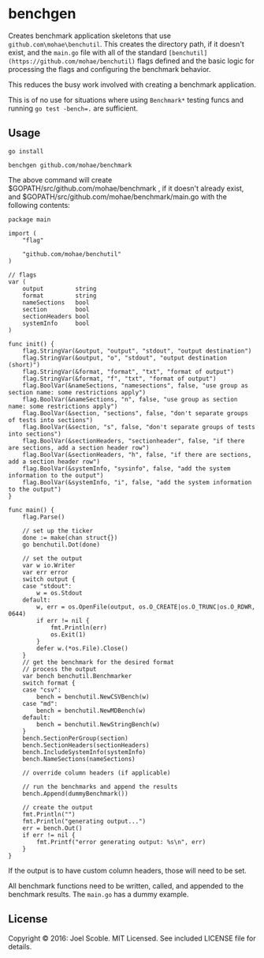 # benchgen
Creates benchmark application skeletons that use `github.com\mohae\benchutil`.  This creates the directory path, if it doesn't exist, and the `main.go` file with all of the standard `[benchutil](https://github.com/mohae/benchutil)` flags defined and the basic logic for processing the flags and configuring the benchmark behavior.

This reduces the busy work involved with creating a benchmark application.

This is of no use for situations where using `Benchmark*` testing funcs and running `go test -bench=.` are sufficient.

## Usage

    go install

	benchgen github.com/mohae/benchmark

The above command will create $GOPATH/src/github.com/mohae/benchmark , if it doesn't already exist, and $GOPATH/src/github.com/mohae/benchmark/main.go with the following contents:

```
package main

import (
	"flag"

	"github.com/mohae/benchutil"
)

// flags
var (
	output         string
	format         string
	nameSections   bool
	section        bool
	sectionHeaders bool
	systemInfo     bool
)

func init() {
	flag.StringVar(&output, "output", "stdout", "output destination")
	flag.StringVar(&output, "o", "stdout", "output destination (short)")
	flag.StringVar(&format, "format", "txt", "format of output")
	flag.StringVar(&format, "f", "txt", "format of output")
	flag.BoolVar(&nameSections, "namesections", false, "use group as section name: some restrictions apply")
	flag.BoolVar(&nameSections, "n", false, "use group as section name: some restrictions apply")
	flag.BoolVar(&section, "sections", false, "don't separate groups of tests into sections")
	flag.BoolVar(&section, "s", false, "don't separate groups of tests into sections")
	flag.BoolVar(&sectionHeaders, "sectionheader", false, "if there are sections, add a section header row")
	flag.BoolVar(&sectionHeaders, "h", false, "if there are sections, add a section header row")
	flag.BoolVar(&systemInfo, "sysinfo", false, "add the system information to the output")
	flag.BoolVar(&systemInfo, "i", false, "add the system information to the output")
}

func main() {
	flag.Parse()

	// set up the ticker
	done := make(chan struct{})
	go benchutil.Dot(done)

	// set the output
	var w io.Writer
	var err error
	switch output {
	case "stdout":
		w = os.Stdout
	default:
		w, err = os.OpenFile(output, os.O_CREATE|os.O_TRUNC|os.O_RDWR, 0644)
		if err != nil {
			fmt.Println(err)
			os.Exit(1)
		}
		defer w.(*os.File).Close()
	}
	// get the benchmark for the desired format
	// process the output
	var bench benchutil.Benchmarker
	switch format {
	case "csv":
		bench = benchutil.NewCSVBench(w)
	case "md":
		bench = benchutil.NewMDBench(w)
	default:
		bench = benchutil.NewStringBench(w)
	}
	bench.SectionPerGroup(section)
	bench.SectionHeaders(sectionHeaders)
	bench.IncludeSystemInfo(systemInfo)
	bench.NameSections(nameSections)

	// override column headers (if applicable)

	// run the benchmarks and append the results
	bench.Append(dummyBenchmark())

	// create the output
	fmt.Println("")
	fmt.Println("generating output...")
	err = bench.Out()
	if err != nil {
		fmt.Printf("error generating output: %s\n", err)
	}
}
```

If the output is to have custom column headers, those will need to be set.

All benchmark functions need to be written, called, and appended to the benchmark results.  The `main.go` has a dummy example.

## License
Copyright © 2016: Joel Scoble.  MIT Licensed.  See included LICENSE file for details.
